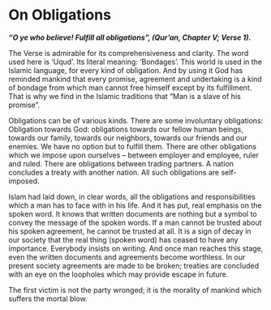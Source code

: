 On Obligations
==============

***“O ye who believe! Fulfill all obligations”, (Qur’an, Chapter V;
Verse 1).***

The Verse is admirable for its comprehensiveness and clarity. The word
used here is ‘Uqud’. Its literal meaning: ‘Bondages’. This world is used
in the Islamic language, for every kind of obligation. And by using it
God has reminded mankind that every promise, agreement and undertaking
is a kind of bondage from which man cannot free himself except by its
fulfillment. That is why we find in the Islamic traditions that “Man is
a slave of his promise”.

Obligations can be of various kinds. There are some involuntary
obligations: Obligation towards God: obligations towards our fellow
human beings, towards our family, towards our neighbors, towards our
friends and our enemies. We have no option but to fulfill them. There
are other obligations which we impose upon ourselves – between employer
and employee, ruler and ruled. There are obligations between trading
partners. A nation concludes a treaty with another nation. All such
obligations are self-imposed.

Islam had laid down, in clear words, all the obligations and
responsibilities which a man has to face with in his life. And it has
put, real emphasis on the spoken word. It knows that written documents
are nothing but a symbol to convey the message of the spoken words. If a
man cannot be trusted about his spoken agreement, he cannot be trusted
at all. It is a sign of decay in our society that the real thing (spoken
word) has ceased to have any importance. Everybody insists on writing.
And once man reaches this stage, even the written documents and
agreements become worthless. In our present society agreements are made
to be broken; treaties are concluded with an eye on the loopholes which
may provide escape in future.

The first victim is not the party wronged; it is the morality of mankind
which suffers the mortal blow.


